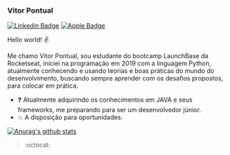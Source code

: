 
### Vitor Pontual
[![Linkedin Badge](https://img.shields.io/badge/-LinkedIn-blue?style=flat-square&logo=Linkedin&logoColor=white&link=https://www.linkedin.com/in/vitor-pontual/)](https://www.linkedin.com/in/vitor-pontual/)
[![Apple Badge](https://img.shields.io/badge/-vitspontual@gmail.com-c14438?style=flat-square&logo=Apple&logoColor=white&link=mailto:vtispontual@gmail.com)](mailto:vtispontual@gmail.com)

Hello world! ✌️

Me chamo Vitor Pontual, sou estudante do bootcamp LaunchBase da Rocketseat, iniciei na programação em 2019 com a linguagem Python, atualmente conhecendo e usando teorias e boas práticas do mundo do desenvolvimento, buscando sempre aprender com os desafios propostos, para colocar em prática. 

- :question: Atualmente adquirindo os conhecimentos em JAVA e seus frameworks, me preparando para ser um desenvolvedor júnior.
- :collision: A disposição para oportunidades.


[![Anurag's github stats](https://github-readme-stats.vercel.app/api?username=vitorpontual)](https://github.com/vitorpontual/github-readme-stats)

> :octocat:
